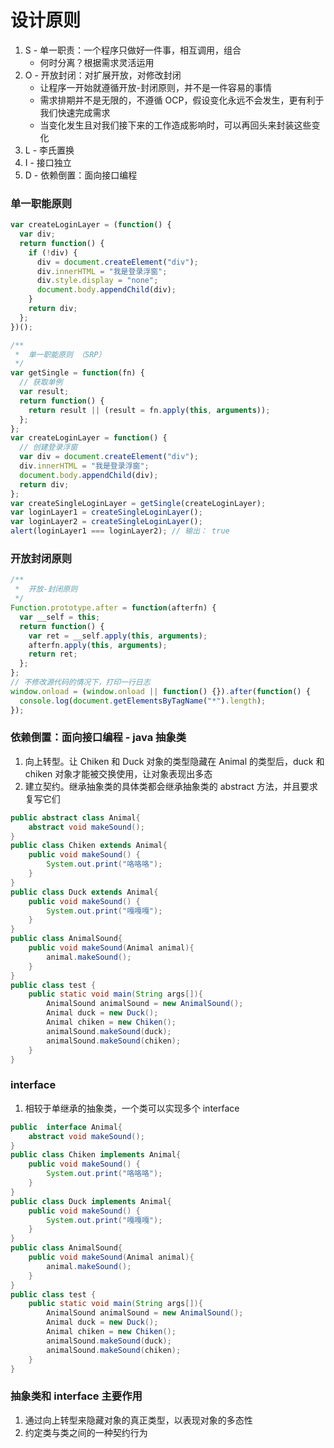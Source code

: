 # 设计原则

1. S - 单一职责：一个程序只做好一件事，相互调用，组合
   - 何时分离？根据需求灵活运用
2. O - 开放封闭：对扩展开放，对修改封闭
   - 让程序一开始就遵循开放-封闭原则，并不是一件容易的事情
   - 需求排期并不是无限的，不遵循 OCP，假设变化永远不会发生，更有利于我们快速完成需求
   - 当变化发生且对我们接下来的工作造成影响时，可以再回头来封装这些变化
3. L - 李氏置换
4. I - 接口独立
5. D - 依赖倒置：面向接口编程

### 单一职能原则

```js
var createLoginLayer = (function() {
  var div;
  return function() {
    if (!div) {
      div = document.createElement("div");
      div.innerHTML = "我是登录浮窗";
      div.style.display = "none";
      document.body.appendChild(div);
    }
    return div;
  };
})();

/**
 *  单一职能原则 （SRP）
 */
var getSingle = function(fn) {
  // 获取单例
  var result;
  return function() {
    return result || (result = fn.apply(this, arguments));
  };
};
var createLoginLayer = function() {
  // 创建登录浮窗
  var div = document.createElement("div");
  div.innerHTML = "我是登录浮窗";
  document.body.appendChild(div);
  return div;
};
var createSingleLoginLayer = getSingle(createLoginLayer);
var loginLayer1 = createSingleLoginLayer();
var loginLayer2 = createSingleLoginLayer();
alert(loginLayer1 === loginLayer2); // 输出： true
```

### 开放封闭原则

```js
/**
 *  开放-封闭原则
 */
Function.prototype.after = function(afterfn) {
  var __self = this;
  return function() {
    var ret = __self.apply(this, arguments);
    afterfn.apply(this, arguments);
    return ret;
  };
};
// 不修改源代码的情况下，打印一行日志
window.onload = (window.onload || function() {}).after(function() {
  console.log(document.getElementsByTagName("*").length);
});
```

### 依赖倒置：面向接口编程 - java 抽象类

1. 向上转型。让 Chiken 和 Duck 对象的类型隐藏在 Animal 的类型后，duck 和 chiken 对象才能被交换使用，让对象表现出多态
2. 建立契约。继承抽象类的具体类都会继承抽象类的 abstract 方法，并且要求复写它们

```java
public abstract class Animal{
    abstract void makeSound();
}
public class Chiken extends Animal{
    public void makeSound() {
        System.out.print("咯咯咯");
    }
}
public class Duck extends Animal{
    public void makeSound() {
        System.out.print("嘎嘎嘎");
    }
}
public class AnimalSound{
    public void makeSound(Animal animal){
        animal.makeSound();
    }
}
public class test {
    public static void main(String args[]){
        AnimalSound animalSound = new AnimalSound();
        Animal duck = new Duck();
        Animal chiken = new Chiken();
        animalSound.makeSound(duck);
        animalSound.makeSound(chiken);
    }
}
```

### interface

1. 相较于单继承的抽象类，一个类可以实现多个 interface

```java
public  interface Animal{
    abstract void makeSound();
}
public class Chiken implements Animal{
    public void makeSound() {
        System.out.print("咯咯咯");
    }
}
public class Duck implements Animal{
    public void makeSound() {
        System.out.print("嘎嘎嘎");
    }
}
public class AnimalSound{
    public void makeSound(Animal animal){
        animal.makeSound();
    }
}
public class test {
    public static void main(String args[]){
        AnimalSound animalSound = new AnimalSound();
        Animal duck = new Duck();
        Animal chiken = new Chiken();
        animalSound.makeSound(duck);
        animalSound.makeSound(chiken);
    }
}
```

### 抽象类和 interface 主要作用

1. 通过向上转型来隐藏对象的真正类型，以表现对象的多态性
2. 约定类与类之间的一种契约行为
